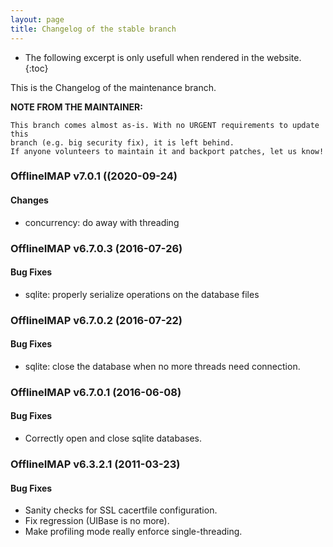 ```yaml
---
layout: page
title: Changelog of the stable branch
---
```


* The following excerpt is only usefull when rendered in the website.
{:toc}

This is the Changelog of the maintenance branch.

**NOTE FROM THE MAINTAINER:**

	This branch comes almost as-is. With no URGENT requirements to update this
	branch (e.g. big security fix), it is left behind.
	If anyone volunteers to maintain it and backport patches, let us know!


### OfflineIMAP v7.0.1 ((2020-09-24)

#### Changes

* concurrency: do away with threading


### OfflineIMAP v6.7.0.3 (2016-07-26)

#### Bug Fixes

* sqlite: properly serialize operations on the database files


### OfflineIMAP v6.7.0.2 (2016-07-22)

#### Bug Fixes

* sqlite: close the database when no more threads need connection.


### OfflineIMAP v6.7.0.1 (2016-06-08)

#### Bug Fixes

* Correctly open and close sqlite databases.


### OfflineIMAP v6.3.2.1 (2011-03-23)

#### Bug Fixes

* Sanity checks for SSL cacertfile configuration.
* Fix regression (UIBase is no more).
* Make profiling mode really enforce single-threading.
